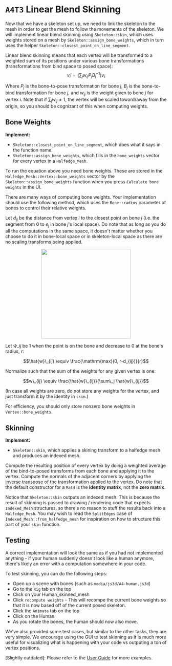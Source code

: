 # `A4T3` Linear Blend Skinning

Now that we have a skeleton set up, we need to link the skeleton to the mesh in order to get the mesh to follow the movements of the skeleton. We will implement linear blend skinning using `Skeleton::skin`, which uses weights stored on a mesh by `Skeleton::assign_bone_weights`, which in turn uses the helper `Skeleton::closest_point_on_line_segment`.

Linear blend skinning means that each vertex will be transformed to a weighted sum of its positions under various bone transformations (transformations from bind space to posed space):
$$v_i' = (\sum_j w_{ij} P_j B_j^{-1}) v_i$$

Where $P_j$ is the bone-to-pose transformation for bone $j$, $B_j$ is the bone-to-bind transformation for bone $j$, and $w_{ij}$ is the weight given to bone $j$ for vertex $i$. Note that if $\sum_j w_{ij} \ne 1$, the vertex will be scaled toward/away from the origin, so you should be cognizant of this when computing weights.

## Bone Weights

**Implement:**
- `Skeleton::closest_point_on_line_segment`, which does what it says in the function name.
- `Skeleton::assign_bone_weights`, which fills in the `bone_weights` vector for every vertex in a `Halfedge_Mesh`.

To run the equation above you need bone weights. These are stored in the `Halfedge_Mesh::Vertex::bone_weights` vector by the `Skeleton::assign_bone_weights` function when you press `Calculate bone weights` in the UI.

There are many ways of computing bone weights. Your implementation should use the following method, which uses the `Bone::radius` parameter of bones to control their relative weights.

Let $d_{ij}$ be the distance from vertex $i$ to the closest point on bone $j$ (i.e. the segment from $0$ to $e_j$ in bone $j$'s local space). Do note that as long as you do all the computations in the same space, it doesn't matter whether you choose to do it in bone-local space or in skeleton-local space as there are no scaling transforms being applied.

<p align="center">
    <img src="T3/closest_on_line_segment.png" style="height:280px">
</p>

Let $\hat{w}\_{ij}$ be $1$ when the point is on the bone and decrease to $0$ at the bone's radius, $r$:

$$\hat{w}\_{ij} \equiv \frac{\mathrm{max}(0, r-d_{ij})}{r}$$

Normalize such that the sum of the weights for any given vertex is one:

$$w\_{ij} \equiv \frac{\hat{w}\_{ij}}{\sum\_j \hat{w}\_{ij}}$$

(In case all weights are zero, do not store any weights for the vertex, and just transform it by the identity in `skin`.)

For efficiency, you should only store nonzero bone weights in `Vertex::bone_weights`.

## Skinning

**Implement:**
- `Skeleton::skin`, which applies a skining transform to a halfedge mesh and produces an indexed mesh.

Compute the resulting position of every vertex by doing a weighted average of the bind-to-posed transforms from each bone and applying it to the vertex.
Compute the normals of the adjacent corners by applying the [inverse transpose](https://paroj.github.io/gltut/Illumination/Tut09%20Normal%20Transformation.html) of the transformation applied to the vertex. Do note that the default constructor for a `Mat4` is the **identity matrix**, not the **zero matrix**.

Notice that `Skeleton::skin` outputs an indexed mesh. This is because the result of skinning is passed to drawing / rendering code that expects `Indexed_Mesh` structures, so there's no reason to stuff the results back into a `Halfedge_Mesh`. You may wish to read the `SplitEdges` case of `Indexed_Mesh::from_halfedge_mesh` for inspiration on how to structure this part of your `skin` function.


## Testing

A correct implementation will look the same as if you had not implemented anything - if your human suddenly doesn't look like a human anymore, there's likely an error with a computation somewhere in your code.

To test skinning, you can do the following steps:
- Open up a scene with bones (such as `media/js3d/A4-human.js3d`)
- Go to the `Rig` tab on the top
- Click on your Human_skinned_mesh
- Click `recompute weights` - This will recompe the current bone weights so that it is now based off of the current posed skeleton.
- Click the `Animate` tab on the top
- Click on the Human
- As you rotate the bones, the human should now also move.

We've also provided some test cases, but similar to the other tasks, they are very simple. We encourage using the GUI to test skinning as it is much more useful for visualizing what is happening with your code vs outputing a ton of vertex positions.

[Slightly outdated]: Please refer to the [User Guide](https://cmu-graphics.github.io/Scotty3D-docs/guide/animate_mode/) for more examples.
